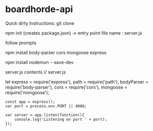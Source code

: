 # boardhorde-api

Quick dirty Instructions: 
git clone 


npm init (creates package.json)
-> entry point file name : server.js

follow prompts

npm install body-parser cors mongoose express

npm install nodemon --save-dev


server.js contents
// server.js

let express = require('express'),
    path = require('path'),
    bodyParser = require('body-parser'),
    cors = require('cors'),
    mongoose = require('mongoose');

    const app = express();
    var port = process.env.PORT || 4000;

    var server = app.listen(function(){
        console.log('Listening on port ' + port);
    });
